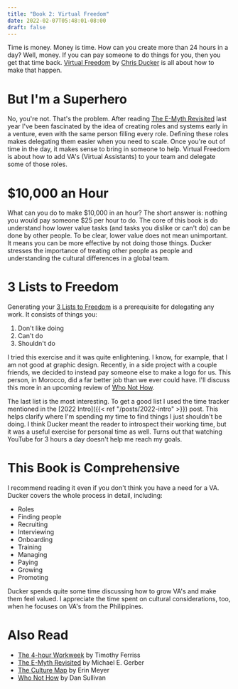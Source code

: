 ```yaml
---
title: "Book 2: Virtual Freedom"
date: 2022-02-07T05:48:01-08:00
draft: false
---
```


Time is money. Money is time. How can you create more than 24 hours in a day?
Well, money. If you can pay someone to do things for you, then you get that time
back.
[Virtual Freedom](https://smile.amazon.com/dp/1939529743/)
by
[Chris Ducker](https://www.chrisducker.com)
is all about how to make that happen.

# But I'm a Superhero

No, you're not. That's the problem. After reading
[The E-Myth Revisited](https://smile.amazon.com/dp/0887307280/)
last year I've been fascinated by the idea of creating roles and systems early
in a venture, even with the same person filling every role. Defining these roles
makes delegating them easier when you need to scale. Once you're out of time in
the day, it makes sense to bring in someone to help. Virtual Freedom is about how
to add VA's (Virtual Assistants) to your team and delegate some of those roles.

# $10,000 an Hour

What can you do to make $10,000 in an hour? The short answer is: nothing you would
pay someone $25 per hour to do. The core of this book is do understand how lower
value tasks (and tasks you dislike or can't do) can be done by other people. To
be clear, lower value does not mean unimportant. It means you can be more
effective by not doing those things. Ducker stresses the importance of treating
other people as people and understanding the cultural differences in a global
team.

# 3 Lists to Freedom

Generating your
[3 Lists to Freedom](https://www.virtualstafffinder.com/3-lists-freedom/)
is a prerequisite for delegating any work. It consists of things you:

1. Don't like doing
2. Can't do
3. Shouldn't do

I tried this exercise and it was quite enlightening. I know, for example, that
I am not good at graphic design. Recently, in a side project with a couple friends,
we decided to instead pay someone else to make a logo for us. This person, in
Morocco, did a far better job than we ever could have. I'll discuss this more in
an upcoming review of
[Who Not How](https://smile.amazon.com/dp/1401960588/).

The last list is the most interesting. To get a good list I used the time tracker
mentioned in the
[2022 Intro]({{< ref "/posts/2022-intro" >}})
post. This helps clarify where I'm spending my time to find things I just shouldn't
be doing. I think Ducker meant the reader to introspect their working time, but
it was a useful exercise for personal time as well. Turns out that watching YouTube
for 3 hours a day doesn't help me reach my goals.

# This Book is Comprehensive

I recommend reading it even if you don't think you have a need for a VA. Ducker
covers the whole process in detail, including:

* Roles
* Finding people
* Recruiting
* Interviewing
* Onboarding
* Training
* Managing
* Paying
* Growing
* Promoting


Ducker spends quite some time discussing how to grow VA's and make them feel valued.
I appreciate the time spent on cultural considerations, too, when he focuses on
VA's from the Philippines.

# Also Read

* [The 4-hour Workweek](https://smile.amazon.com/dp/0307465357/)
  by Timothy Ferriss
* [The E-Myth Revisited](https://smile.amazon.com/dp/0887307280/)
  by Michael E. Gerber
* [The Culture Map](https://smile.amazon.com/dp/1610392507/)
  by Erin Meyer
* [Who Not How](https://smile.amazon.com/dp/1401960588/)
  by Dan Sullivan